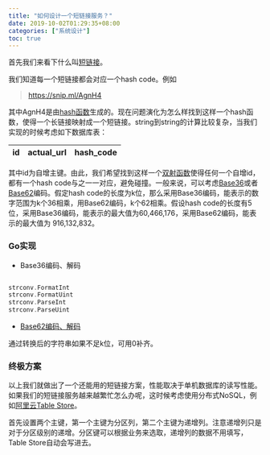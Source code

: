 ```yaml
---
title: "如何设计一个短链接服务？"
date: 2019-10-02T01:29:35+08:00
categories: ["系统设计"]
toc: true
---
```


首先我们来看下什么叫[短链接](https://en.wikipedia.org/wiki/URL_shortening)。

我们知道每一个短链接都会对应一个hash code。例如
> https://snip.ml/AgnH4

其中AgnH4是由[hash函数](https://en.wikipedia.org/wiki/Hash_function)生成的。现在问题演化为怎么样找到这样一个hash函数，使得一个长链接映射成一个短链接。string到string的计算比较复杂，当我们实现的时候考虑如下数据库表：

| id 	| actual_url 	| hash_code 	|
|----	|------------	|---------------	|

其中id为自增主键。由此，我们希望找到这样一个[双射函数](https://en.wikipedia.org/wiki/Bijection)使得任何一个自增id，都有一个hash code与之一一对应，避免碰撞。一般来说，可以考虑[Base36](https://en.wikipedia.org/wiki/Base36)或者[Base62](https://www.wikidata.org/wiki/Q809817)编码。假定hash code的长度为k位，那么采用Base36编码，能表示的数字范围为k个36相乘，用Base62编码，k个62相乘。假设hash code的长度有5位，采用Base36编码，能表示的最大值为60,466,176，采用Base62编码，能表示的最大值为
916,132,832。

### Go实现

- Base36编码、解码

```go 

strconv.FormatInt
strconv.FormatUint
strconv.ParseInt
strconv.ParseUint

```


- [Base62编码、解码](https://github.com/xiaojiaoyu100/lizard/blob/master/base62/base62.go)

通过转换后的字符串如果不足k位，可用0补齐。

### 终极方案
以上我们就做出了一个还能用的短链接方案，性能取决于单机数据库的读写性能。如果我们的短链接服务越来越繁忙怎么办呢，这时候考虑使用分布式NoSQL，例如[阿里云Table Store](https://help.aliyun.com/product/27278.html)。

首先设置两个主键，第一个主键为分区列，第二个主键为递增列。注意递增列只是对于分区级别的递增。分区键可以根据业务来选取，递增列的数据不用填写，Table Store自动会写进去。



		










